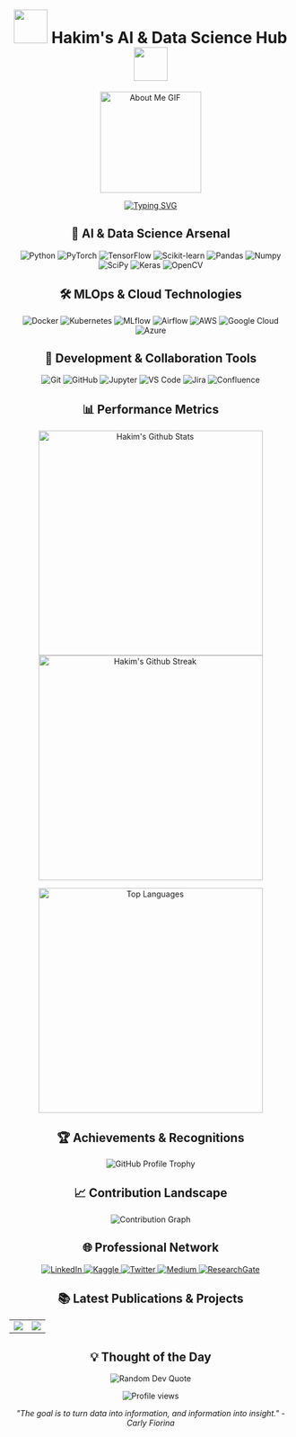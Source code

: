 <h1 align="center">
  <img src="https://media.giphy.com/media/l3vR4yk0X20KimqJ2/giphy.gif" width="60">
  Hakim's AI & Data Science Hub
  <img src="https://media.giphy.com/media/l3vR4yk0X20KimqJ2/giphy.gif" width="60">
</h1>

<p align="center">
  <img src="https://github.com/7oSkaaa/7oSkaaa/blob/main/Images/about_me.gif?raw=true" alt="About Me GIF" width="180px">
</p>

<p align="center">
  <a href="https://git.io/typing-svg"><img src="https://readme-typing-svg.herokuapp.com?font=Fira+Code&size=22&pause=1000&color=FF0000&center=true&vCenter=true&random=false&width=800&lines=AI+Engineer+%7C+MLOps+Specialist+%7C+Kaggle+Master;Architecting+Cutting-Edge+AI+Solutions;Optimizing+ML+Pipelines+for+Production;Leveraging+Data+to+Drive+Intelligent+Systems;Continuous+Learning+in+the+Ever-Evolving+AI+Landscape" alt="Typing SVG" /></a>
</p>

<h2 align="center">🧠 AI & Data Science Arsenal</h2>

<p align="center">
  <img src="https://img.shields.io/badge/Python-3776AB?style=for-the-badge&logo=python&logoColor=white" alt="Python">
  <img src="https://img.shields.io/badge/PyTorch-EE4C2C?style=for-the-badge&logo=pytorch&logoColor=white" alt="PyTorch">
  <img src="https://img.shields.io/badge/TensorFlow-FF6F00?style=for-the-badge&logo=tensorflow&logoColor=white" alt="TensorFlow">
  <img src="https://img.shields.io/badge/scikit_learn-F7931E?style=for-the-badge&logo=scikit-learn&logoColor=white" alt="Scikit-learn">
  <img src="https://img.shields.io/badge/Pandas-150458?style=for-the-badge&logo=pandas&logoColor=white" alt="Pandas">
  <img src="https://img.shields.io/badge/Numpy-013243?style=for-the-badge&logo=numpy&logoColor=white" alt="Numpy">
  <img src="https://img.shields.io/badge/SciPy-8CAAE6?style=for-the-badge&logo=scipy&logoColor=white" alt="SciPy">
  <img src="https://img.shields.io/badge/Keras-D00000?style=for-the-badge&logo=keras&logoColor=white" alt="Keras">
  <img src="https://img.shields.io/badge/OpenCV-5C3EE8?style=for-the-badge&logo=opencv&logoColor=white" alt="OpenCV">
</p>

<h2 align="center">🛠️ MLOps & Cloud Technologies</h2>

<p align="center">
  <img src="https://img.shields.io/badge/Docker-2CA5E0?style=for-the-badge&logo=docker&logoColor=white" alt="Docker">
  <img src="https://img.shields.io/badge/Kubernetes-326ce5?style=for-the-badge&logo=kubernetes&logoColor=white" alt="Kubernetes">
  <img src="https://img.shields.io/badge/MLflow-0194E2?style=for-the-badge&logo=mlflow&logoColor=white" alt="MLflow">
  <img src="https://img.shields.io/badge/Airflow-017CEE?style=for-the-badge&logo=apache-airflow&logoColor=white" alt="Airflow">
  <img src="https://img.shields.io/badge/Amazon_AWS-FF9900?style=for-the-badge&logo=amazonaws&logoColor=white" alt="AWS">
  <img src="https://img.shields.io/badge/Google_Cloud-4285F4?style=for-the-badge&logo=google-cloud&logoColor=white" alt="Google Cloud">
  <img src="https://img.shields.io/badge/Microsoft_Azure-0089D6?style=for-the-badge&logo=microsoft-azure&logoColor=white" alt="Azure">
</p>

<h2 align="center">🧰 Development & Collaboration Tools</h2>

<p align="center">
  <img src="https://img.shields.io/badge/Git-F05032?style=for-the-badge&logo=git&logoColor=white" alt="Git">
  <img src="https://img.shields.io/badge/GitHub-100000?style=for-the-badge&logo=github&logoColor=white" alt="GitHub">
  <img src="https://img.shields.io/badge/Jupyter-F37626?style=for-the-badge&logo=jupyter&logoColor=white" alt="Jupyter">
  <img src="https://img.shields.io/badge/VS_Code-007ACC?style=for-the-badge&logo=visual-studio-code&logoColor=white" alt="VS Code">
  <img src="https://img.shields.io/badge/Jira-0052CC?style=for-the-badge&logo=jira&logoColor=white" alt="Jira">
  <img src="https://img.shields.io/badge/Confluence-172B4D?style=for-the-badge&logo=confluence&logoColor=white" alt="Confluence">
</p>

<h2 align="center">📊 Performance Metrics</h2>

<p align="center">
  <img width="400" src="https://github-readme-stats.vercel.app/api?username=logicsame&show_icons=true&theme=radical" alt="Hakim's Github Stats"/>
  <img width="400" src="https://github-readme-streak-stats.herokuapp.com/?user=logicsame&theme=radical" alt="Hakim's Github Streak"/>
</p>

<p align="center">
  <img width="400" src="https://github-readme-stats.vercel.app/api/top-langs/?username=logicsame&layout=compact&theme=radical" alt="Top Languages"/>
</p>

<h2 align="center">🏆 Achievements & Recognitions</h2>
<p align="center">
  <img src="https://github-profile-trophy.vercel.app/?username=logicsame&theme=radical&column=4&margin-w=15&margin-h=15" alt="GitHub Profile Trophy">
</p>

<h2 align="center">📈 Contribution Landscape</h2>
<p align="center">
  <img src="https://github-readme-activity-graph.vercel.app/graph?username=logicsame&theme=redical" alt="Contribution Graph">
</p>

<h2 align="center">🌐 Professional Network</h2>
<p align="center">
  <a href="https://linkedin.com/in/yourprofile">
    <img src="https://img.shields.io/badge/LinkedIn-0077B5?style=for-the-badge&logo=linkedin&logoColor=white" alt="LinkedIn"/>
  </a>
  <a href="https://kaggle.com/yourprofile">
    <img src="https://img.shields.io/badge/Kaggle-20BEFF?style=for-the-badge&logo=Kaggle&logoColor=white" alt="Kaggle"/>
  </a>
  <a href="https://twitter.com/yourprofile">
    <img src="https://img.shields.io/badge/Twitter-1DA1F2?style=for-the-badge&logo=twitter&logoColor=white" alt="Twitter"/>
  </a>
  <a href="https://medium.com/@yourprofile">
    <img src="https://img.shields.io/badge/Medium-12100E?style=for-the-badge&logo=medium&logoColor=white" alt="Medium"/>
  </a>
  <a href="https://www.researchgate.net/profile/your-profile">
    <img src="https://img.shields.io/badge/ResearchGate-00CCBB?style=for-the-badge&logo=ResearchGate&logoColor=white" alt="ResearchGate"/>
  </a>
</p>

<h2 align="center">📚 Latest Publications & Projects</h2>

<table align="center">
  <tr>
    <td>
      <a href="https://github.com/logicsame/Kidney-disease-classification-mlops">
        <img align="center" src="https://github-readme-stats.vercel.app/api/pin/?username=logicsame&repo=Kidney-disease-classification-mlops&theme=radical" />
      </a>
    </td>
    <td>
      <a href="https://github.com/logicsame/text-to-speech-using-mlops">
        <img align="center" src="https://github-readme-stats.vercel.app/api/pin/?username=logicsame&repo=text-to-speech-using-mlops&theme=radical" />
      </a>
    </td>
  </tr>
</table>

<h2 align="center">💡 Thought of the Day</h2>
<p align="center">
  <img src="https://quotes-github-readme.vercel.app/api?type=horizontal&theme=radical" alt="Random Dev Quote">
</p>

<p align="center">
  <img src="https://komarev.com/ghpvc/?username=logicsame&label=Profile%20views&color=ff0000&style=flat" alt="Profile views">
</p>

<p align="center">
  <i>"The goal is to turn data into information, and information into insight." - Carly Fiorina</i>
</p>

